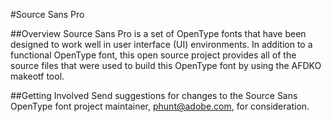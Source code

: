 #Source Sans Pro

##Overview
Source Sans Pro is a set of OpenType fonts that have been designed to work well
in user interface (UI) environments. In addition to a functional OpenType font, this open
source project provides all of the source files that were used to build this OpenType font
by using the AFDKO makeotf tool.

##Getting Involved
Send suggestions for changes to the Source Sans OpenType font project maintainer,
phunt@adobe.com, for consideration.
